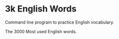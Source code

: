 3k English Words
=====================

Command line program to practice English vocabulary.

The 3000 Most used English words.
